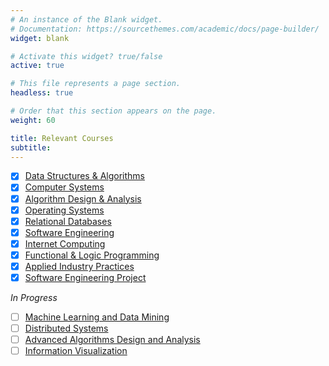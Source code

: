 ```yaml
---
# An instance of the Blank widget.
# Documentation: https://sourcethemes.com/academic/docs/page-builder/
widget: blank

# Activate this widget? true/false
active: true

# This file represents a page section.
headless: true

# Order that this section appears on the page.
weight: 60

title: Relevant Courses
subtitle:
---
```


- [x] [Data Structures & Algorithms](https://courses.students.ubc.ca/cs/courseschedule?pname=subjarea&tname=subj-course&dept=CPSC&course=221)
- [x] [Computer Systems](https://courses.students.ubc.ca/cs/courseschedule?pname=subjarea&tname=subj-course&dept=CPSC&course=213)
- [x] [Algorithm Design & Analysis](https://courses.students.ubc.ca/cs/courseschedule?pname=subjarea&tname=subj-course&dept=CPSC&course=320)
- [x] [Operating Systems](https://courses.students.ubc.ca/cs/courseschedule?pname=subjarea&tname=subj-course&dept=CPSC&course=313)
- [x] [Relational Databases](https://courses.students.ubc.ca/cs/courseschedule?pname=subjarea&tname=subj-course&dept=CPSC&course=304)
- [x] [Software Engineering](https://courses.students.ubc.ca/cs/courseschedule?pname=subjarea&tname=subj-course&dept=CPSC&course=310)
- [x] [Internet Computing](https://courses.students.ubc.ca/cs/courseschedule?tname=subj-course&course=317&sessyr=2021&sesscd=W&dept=CPSC&pname=subjarea)
- [x] [Functional & Logic Programming](https://courses.students.ubc.ca/cs/courseschedule?pname=subjarea&tname=subj-course&dept=CPSC&course=312)
- [x] [Applied Industry Practices](https://courses.students.ubc.ca/cs/courseschedule?tname=subj-course&course=455&sessyr=2021&sesscd=S&dept=CPSC&pname=subjarea)
- [x] [Software Engineering Project](https://courses.students.ubc.ca/cs/courseschedule?tname=subj-course&course=319&sessyr=2021&sesscd=W&dept=CPSC&pname=subjarea)

_In Progress_

- [ ] [Machine Learning and Data Mining](https://courses.students.ubc.ca/cs/courseschedule?pname=subjarea&tname=subj-course&dept=CPSC&course=340)
- [ ] [Distributed Systems](https://courses.students.ubc.ca/cs/courseschedule?pname=subjarea&tname=subj-section&dept=CPSC&course=416&section=201)
- [ ] [Advanced Algorithms Design and Analysis](https://courses.students.ubc.ca/cs/courseschedule?pname=subjarea&tname=subj-section&dept=CPSC&course=420&section=201)
- [ ] [Information Visualization](https://courses.students.ubc.ca/cs/courseschedule?pname=subjarea&tname=subj-section&dept=CPSC&course=436V&section=201)
